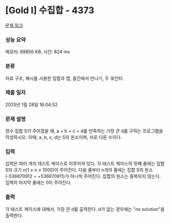 # [Gold I] 수집합 - 4373 

[문제 링크](https://www.acmicpc.net/problem/4373) 

### 성능 요약

메모리: 68856 KB, 시간: 824 ms

### 분류

자료 구조, 해시를 사용한 집합과 맵, 중간에서 만나기, 두 포인터

### 제출 일자

2025년 1월 28일 16:04:52

### 문제 설명

<p>정수 집합 S가 주어졌을 때, a + b + c = d를 만족하는 가장 큰 d를 구하는 프로그램을 작성하시오. 이때, a, b, c, d는 S의 원소이며, 서로 다른 수이다.</p>

### 입력 

 <p>입력은 여러 개의 테스트 케이스로 이루어져 있다. 각 테스트 케이스의 첫째 줄에는 집합 S의 크기 n(1 ≤ n ≤ 1000)이 주어진다. 다음 줄부터 n개의 줄에는 집합 S의 원소(-536870912 ~ +536870911)가 하나씩 주어진다. 집합의 원소는 중복되지 않는다. 입력의 마지막 줄에는 0이 주어진다.</p>

### 출력 

 <p>각 테스트 케이스에 대해서, 가장 큰 d를 출력한다. d가 없는 경우에는 "no solution"을 출력한다.</p>

